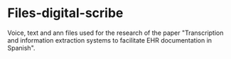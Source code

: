 # Files-digital-scribe
Voice, text and ann files used for the research of the paper "Transcription and information extraction systems to facilitate EHR documentation in Spanish".
